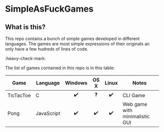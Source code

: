 # SimpleAsFuckGames

## What is this?
This repo contains a bunch of simple games developed in different languages. The games are most simple expressions of their originals an only have a few hudreds of lines of code.

:heavy-check-mark:

The list of games contained in this repo is in this table:

| Game      | Language   | Windows            | OS X               | Linux              | Notes                          |
|-----------|------------|:------------------:|:------------------:|:------------------:|--------------------------------|
| TicTacToe | C          | :heavy_check_mark: | :question:         | :heavy_check_mark: | CLI Game                       |
| Pong      | JavaScript | :heavy_check_mark: | :heavy_check_mark: | :heavy_check_mark: | Web game with minimalistic GUI |



